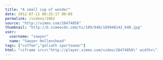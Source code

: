 ```yaml
---
title: "A small cup of wonder"
date: 2012-07-11 00:25:17 00:00
permalink: /videos/1062
source: "http://vimeo.com/28474058"
thumbnail: "http://b.vimeocdn.com/ts/189/948/189948142_640.jpg"
user:
  username: "sawyer"
  name: "Sawyer Hollenshead"
tags: ["coffee","goliath sportswear"]
html: "<iframe src=\"http://player.vimeo.com/video/28474058\" width=\"1280\" height=\"720\" frameborder=\"0\" webkitAllowFullScreen mozallowfullscreen allowFullScreen></iframe>"
---
```


